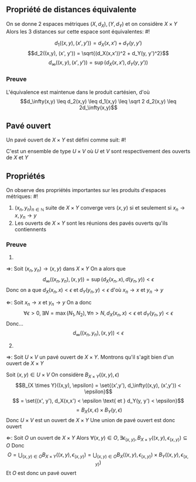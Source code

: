 ## Propriété de distances équivalente
On se donne 2 espaces métriques $(X, d_X), (Y, d_Y)$ et on considère $X \times Y$
Alors les 3 distances sur cette espace sont équivalentes: #!

$$d_1((x,y), (x', y')) = d_X(x, x') + d_Y(y, y')$$ $$d_2((x,y), (x', y')) = \sqrt{(d_X(x,x'))^2 + d_Y(y, y')^2}$$ $$d_\infty((x,y), (x',y')) = \sup(d_X(x,x'), d_Y(y,y'))$$
### Preuve
L'équivalence est maintenue dans le produit cartésien, d'où
$$d_\infty(x,y) \leq d_2(x,y) \leq d_1(x,y) \leq \sqrt 2 d_2(x,y) \leq 2d_\infty(x,y)$$
<!--ID: 1729504947018-->



## Pavé ouvert
Un pavé ouvert de $X \times Y$ est défini comme suit: #!

C'est un ensemble de type $U \times V$ où $U$ et $V$ sont respectivement des ouverts de $X$ et $Y$
<!--ID: 1729504947020-->



## Propriétés
On observe des propriétés importantes sur les produits d'espaces métriques: #!

1) $(x_n, y_n)_{n \in \mathbb N}$ suite de $X \times Y$ converge vers $(x,y)$ si et seulement si $x_n \to x, y_n \to y$
2) Les ouverts de $X \times Y$ sont les réunions des pavés ouverts qu'ils contiennents
<!--ID: 1729504947022-->



### Preuve
1)
$\Rightarrow$: Soit $(x_n, y_n) \to (x,y)$ dans $X \times Y$
On a alors que
$$d_\infty((x_n, y_n), (x,y)) = \sup(d_X(x_n,x), d(y_n,y)) < \epsilon$$
Donc on a que $d_X(x_n, x) < \epsilon$ et $d_Y(y_n, y) < \epsilon$
d'où $x_n \to x$ et $y_n \to y$

$\Leftarrow$: Soit $x_n \to x$ et $y_n \to y$
On a donc
$$\forall \epsilon > 0, \exists N = \max(N_1, N_2), \forall n > N, d_X(x_n, x) < \epsilon \text { et } d_Y(y_n, y) < \epsilon$$
Donc...
$$d_\infty((x_n, y_n), (x,y)) < \epsilon$$
$$\tag*{$\blacksquare$}$$

2)
$\Rightarrow$:  Soit $U \times V$ un pavé ouvert de $X \times Y$.
Montrons qu'il s'agit bien d'un ouvert de $X \times Y$

Soit $(x,y) \in U \times V$
On considère $B_{X \times Y}((x,y), \epsilon)$
$$B_{X \times Y}((x,y), \epsilon) = \set{(x',y'), d_\infty((x,y), (x',y')) < \epsilon}$$
$$ = \set{(x', y'), d_X(x,x') < \epsilon \text{ et } d_Y(y, y') < \epsilon}$$
$$=B_X(x, \epsilon) \times B_Y(y, \epsilon)$$
Donc $U \times V$ est un ouvert de $X \times Y$
Une union de pavé ouvert est donc ouvert

$\Leftarrow$: Soit $O$ un ouvert de $X \times Y$
Alors $\forall (x,y) \in O, \exists \epsilon_{(x,y)}, B_{X \times Y}((x,y), \epsilon_{(x,y)}) \subseteq O$
Donc $$O = \bigcup_{(x,y) \in O}B_{X \times Y}((x,y), \epsilon_{(x,y)}) = \bigcup_{(x,y) \in O} B_{X}((x,y), \epsilon_{(x,y)}) \times  B_{Y}((x,y), \epsilon_{(x,y)})$$
Et $O$ est donc un pavé ouvert